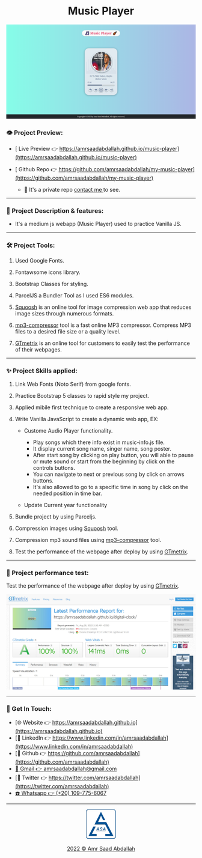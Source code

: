 <h1 align="center"> Music Player  </h1>



<a href="https://amrsaadabdallah.github.io/music-player" target="_blank">
<img src="./info/music-player.png" alt="music-player Project viewport Image">
</a>


### 👁️ Project Preview:

- [ Live Preview 👉 https://amrsaadabdallah.github.io/music-player](https://amrsaadabdallah.github.io/music-player)


- [ Github Repo 👉 https://github.com/amrsaadabdallah/my-music-player](https://github.com/amrsaadabdallah/my-music-player)
  - 🚩 It's a private repo <a target="_blank" href="mailto:amrsaadabdallah@gmail.com">contact me </a>to see.

---

### 📝 Project Description & features:

- It's a medium js webapp (Music Player) used to practice Vanilla JS.

---

### 🛠️ Project Tools:

1. Used Google Fonts.

1. Fontawsome icons library.

1. Bootstrap Classes for styling.

1. ParcelJS a Bundler Tool as I used ES6 modules.

1. [Squoosh](https://squoosh.app/) is an online tool for image compression web app that reduces image sizes through numerous formats.

1. [mp3-compressor](https://www.freeconvert.com/mp3-compressor) tool is a fast online MP3 compressor. Compress MP3 files to a desired file size or a quality level.

1. [GTmetrix](https://gtmetrix.com/) is an online tool for customers to easily test the performance of their webpages.

---

### :sparkles: Project Skills applied:

1. Link Web Fonts (Noto Serif) from google fonts.

1. Practice Bootstrap 5 classes to rapid style my project.

1. Applied mibile first technique to create a responsive web app.

1. Write Vanilla JavaScript to create a dynamic web app, EX:

   - Custome Audio Player functionality.

     - Play songs which there info exist in music-info.js file.
     - It display current song name, singer name, song poster.
     - After start song by clicking on play button, you will able to pause or mute sound or start from the beginning by click on the controls buttons.
     - You can navigate to next or previous song by click on arrows buttons.
     - It's also allowed to go to a specific time in song by click on the needed position in time bar.

   - Update Current year functionality

1. Bundle project by using Parceljs.

1. Compression images using [Squoosh](https://squoosh.app/) tool.

1. Compression mp3 sound files using [mp3-compressor](https://www.freeconvert.com/mp3-compressor) tool.

1. Test the performance of the webpage after deploy by using [GTmetrix](https://gtmetrix.com/).

---

### 🧪 Project performance test:

Test the performance of the webpage after deploy by using [GTmetrix](https://gtmetrix.com/).

![Project Performane result](./info/music-player-performance.jpg)

---

### 👋 Get In Touch:

- [🌐 Website 👉 https://amrsaadabdallah.github.io](https://amrsaadabdallah.github.io)
- [👔 LinkedIn 👉 https://www.linkedin.com/in/amrsaadabdallah](https://www.linkedin.com/in/amrsaadabdallah)
- [🌟 Github 👉 https://github.com/amrsaadabdallah](https://github.com/amrsaadabdallah)
- [📧 Gmail 👉 amrsaadabdallah@gmail.com](mailto:amrsaadabdallah@gmail.com)
- [🐤 Twitter 👉 https://twitter.com/amrsaadabdallah](https://twitter.com/amrsaadabdallah)
- [:phone: Whatsapp 👉 (+20) 109-775-6067](https://api.whatsapp.com/send/?phone=%2B2001097756067&text&type=phone_number&app_absent=0)

---

<div align="center">
<a target="_blank" href="https://amrsaadabdallah.github.io">
<img  src="./info/asa-logo.svg" alt="asa logo" width="80px">
<p style="margin-bottom:0"> 2022 &copy; Amr Saad Abdallah </p>
</a>
</div>
